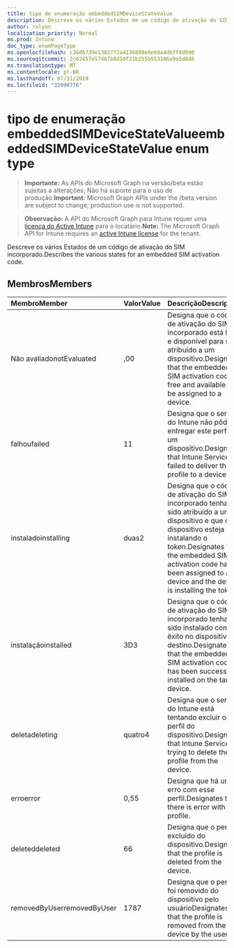 ```yaml
---
title: tipo de enumeração embeddedSIMDeviceStateValue
description: Descreve os vários Estados de um código de ativação do SIM incorporado.
author: rolyon
localization_priority: Normal
ms.prod: Intune
doc_type: enumPageType
ms.openlocfilehash: c36d6739e13027f2a4136899e0e60a4dbff8d990
ms.sourcegitcommit: 2c62457e57467b8d50f21b255b553106a9a5d8d6
ms.translationtype: MT
ms.contentlocale: pt-BR
ms.lasthandoff: 07/31/2019
ms.locfileid: "35998776"
---
```

# <a name="embeddedsimdevicestatevalue-enum-type"></a><span data-ttu-id="1ce4e-103">tipo de enumeração embeddedSIMDeviceStateValue</span><span class="sxs-lookup"><span data-stu-id="1ce4e-103">embeddedSIMDeviceStateValue enum type</span></span>

> <span data-ttu-id="1ce4e-104">**Importante:** As APIs do Microsoft Graph na versão/beta estão sujeitas a alterações; Não há suporte para o uso de produção.</span><span class="sxs-lookup"><span data-stu-id="1ce4e-104">**Important:** Microsoft Graph APIs under the /beta version are subject to change; production use is not supported.</span></span>

> <span data-ttu-id="1ce4e-105">**Observação:** A API do Microsoft Graph para Intune requer uma [licença do Active Intune](https://go.microsoft.com/fwlink/?linkid=839381) para o locatário.</span><span class="sxs-lookup"><span data-stu-id="1ce4e-105">**Note:** The Microsoft Graph API for Intune requires an [active Intune license](https://go.microsoft.com/fwlink/?linkid=839381) for the tenant.</span></span>

<span data-ttu-id="1ce4e-106">Descreve os vários Estados de um código de ativação do SIM incorporado.</span><span class="sxs-lookup"><span data-stu-id="1ce4e-106">Describes the various states for an embedded SIM activation code.</span></span>

## <a name="members"></a><span data-ttu-id="1ce4e-107">Membros</span><span class="sxs-lookup"><span data-stu-id="1ce4e-107">Members</span></span>
|<span data-ttu-id="1ce4e-108">Membro</span><span class="sxs-lookup"><span data-stu-id="1ce4e-108">Member</span></span>|<span data-ttu-id="1ce4e-109">Valor</span><span class="sxs-lookup"><span data-stu-id="1ce4e-109">Value</span></span>|<span data-ttu-id="1ce4e-110">Descrição</span><span class="sxs-lookup"><span data-stu-id="1ce4e-110">Description</span></span>|
|:---|:---|:---|
|<span data-ttu-id="1ce4e-111">Não avaliado</span><span class="sxs-lookup"><span data-stu-id="1ce4e-111">notEvaluated</span></span>|<span data-ttu-id="1ce4e-112">,0</span><span class="sxs-lookup"><span data-stu-id="1ce4e-112">0</span></span>|<span data-ttu-id="1ce4e-113">Designa que o código de ativação do SIM incorporado está livre e disponível para ser atribuído a um dispositivo.</span><span class="sxs-lookup"><span data-stu-id="1ce4e-113">Designates that the embedded SIM activation code is free and available to be assigned to a device.</span></span>|
|<span data-ttu-id="1ce4e-114">falhou</span><span class="sxs-lookup"><span data-stu-id="1ce4e-114">failed</span></span>|<span data-ttu-id="1ce4e-115">1</span><span class="sxs-lookup"><span data-stu-id="1ce4e-115">1</span></span>|<span data-ttu-id="1ce4e-116">Designa que o serviço do Intune não pôde entregar este perfil a um dispositivo.</span><span class="sxs-lookup"><span data-stu-id="1ce4e-116">Designates that Intune Service failed to deliver this profile to a device.</span></span>|
|<span data-ttu-id="1ce4e-117">instalado</span><span class="sxs-lookup"><span data-stu-id="1ce4e-117">installing</span></span>|<span data-ttu-id="1ce4e-118">duas</span><span class="sxs-lookup"><span data-stu-id="1ce4e-118">2</span></span>|<span data-ttu-id="1ce4e-119">Designa que o código de ativação do SIM incorporado tenha sido atribuído a um dispositivo e que o dispositivo esteja instalando o token.</span><span class="sxs-lookup"><span data-stu-id="1ce4e-119">Designates that the embedded SIM activation code has been assigned to a device and the device is installing the token.</span></span>|
|<span data-ttu-id="1ce4e-120">instalação</span><span class="sxs-lookup"><span data-stu-id="1ce4e-120">installed</span></span>|<span data-ttu-id="1ce4e-121">3D</span><span class="sxs-lookup"><span data-stu-id="1ce4e-121">3</span></span>|<span data-ttu-id="1ce4e-122">Designa que o código de ativação do SIM incorporado tenha sido instalado com êxito no dispositivo de destino.</span><span class="sxs-lookup"><span data-stu-id="1ce4e-122">Designates that the embedded SIM activation code has been successfully installed on the target device.</span></span>|
|<span data-ttu-id="1ce4e-123">deleta</span><span class="sxs-lookup"><span data-stu-id="1ce4e-123">deleting</span></span>|<span data-ttu-id="1ce4e-124">quatro</span><span class="sxs-lookup"><span data-stu-id="1ce4e-124">4</span></span>|<span data-ttu-id="1ce4e-125">Designa que o serviço do Intune está tentando excluir o perfil do dispositivo.</span><span class="sxs-lookup"><span data-stu-id="1ce4e-125">Designates that Intune Service is trying to delete the profile from the device.</span></span>|
|<span data-ttu-id="1ce4e-126">erro</span><span class="sxs-lookup"><span data-stu-id="1ce4e-126">error</span></span>|<span data-ttu-id="1ce4e-127">0,5</span><span class="sxs-lookup"><span data-stu-id="1ce4e-127">5</span></span>|<span data-ttu-id="1ce4e-128">Designa que há um erro com esse perfil.</span><span class="sxs-lookup"><span data-stu-id="1ce4e-128">Designates that there is error with this profile.</span></span>|
|<span data-ttu-id="1ce4e-129">deleted</span><span class="sxs-lookup"><span data-stu-id="1ce4e-129">deleted</span></span>|<span data-ttu-id="1ce4e-130">6</span><span class="sxs-lookup"><span data-stu-id="1ce4e-130">6</span></span>|<span data-ttu-id="1ce4e-131">Designa que o perfil é excluído do dispositivo.</span><span class="sxs-lookup"><span data-stu-id="1ce4e-131">Designates that the profile is deleted from the device.</span></span>|
|<span data-ttu-id="1ce4e-132">removedByUser</span><span class="sxs-lookup"><span data-stu-id="1ce4e-132">removedByUser</span></span>|<span data-ttu-id="1ce4e-133">178</span><span class="sxs-lookup"><span data-stu-id="1ce4e-133">7</span></span>|<span data-ttu-id="1ce4e-134">Designa que o perfil foi removido do dispositivo pelo usuário</span><span class="sxs-lookup"><span data-stu-id="1ce4e-134">Designates that the profile is removed from the device by the user</span></span>|





